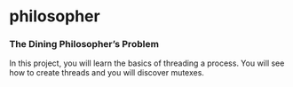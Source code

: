 # philosopher
### The Dining Philosopher’s Problem
In this project, you will learn the basics of threading a process. You will see how to create threads and you will discover mutexes.
